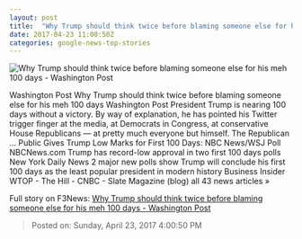 ```yaml
---
layout: post
title:  "Why Trump should think twice before blaming someone else for his meh 100 days - Washington Post"
date: 2017-04-23 11:00:50Z
categories: google-news-top-stories
---
```


![Why Trump should think twice before blaming someone else for his meh 100 days - Washington Post](https://images.washingtonpost.com/?url=http://img.washingtonpost.com/blogs/the-fix/files/2017/04/Trump100daysblame.jpg&w=1484&op=resize&opt=1&filter=antialias)

Washington Post Why Trump should think twice before blaming someone else for his meh 100 days Washington Post President Trump is nearing 100 days without a victory. By way of explanation, he has pointed his Twitter trigger finger at the media, at Democrats in Congress, at conservative House Republicans — at pretty much everyone but himself. The Republican ... Public Gives Trump Low Marks for First 100 Days: NBC News/WSJ Poll NBCNews.com Trump has record-low approval in two first 100 days polls New York Daily News 2 major new polls show Trump will conclude his first 100 days as the least popular president in modern history Business Insider WTOP - The Hill - CNBC - Slate Magazine (blog) all 43 news articles »


Full story on F3News: [Why Trump should think twice before blaming someone else for his meh 100 days - Washington Post](http://www.f3nws.com/n/jMKXJB)

> Posted on: Sunday, April 23, 2017 4:00:50 PM
